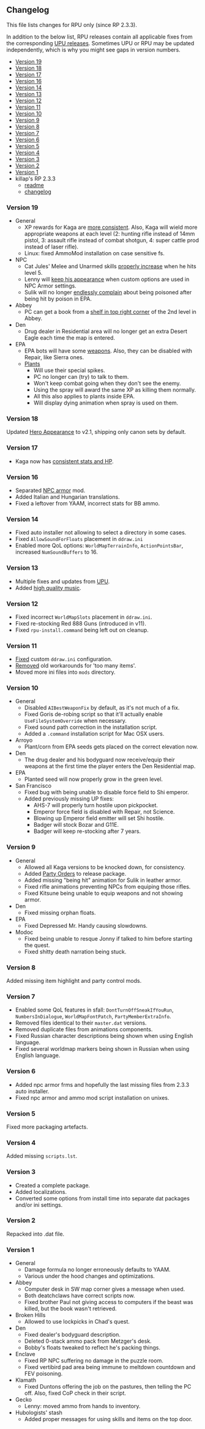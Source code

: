 ## Changelog

This file lists changes for RPU only (since RP 2.3.3).

In addition to the below list, RPU releases contain all applicable fixes from the corresponding [UPU releases](https://github.com/BGforgeNet/Fallout2_Unofficial_Patch/blob/master/docs/changelog.md).
Sometimes UPU or RPU may be updated independently, which is why you might see gaps in version numbers.

- [Version 19](#version-19)
- [Version 18](#version-18)
- [Version 17](#version-17)
- [Version 16](#version-16)
- [Version 14](#version-14)
- [Version 13](#version-13)
- [Version 12](#version-12)
- [Version 11](#version-11)
- [Version 10](#version-10)
- [Version 9](#version-9)
- [Version 8](#version-8)
- [Version 7](#version-7)
- [Version 6](#version-6)
- [Version 5](#version-5)
- [Version 4](#version-4)
- [Version 3](#version-3)
- [Version 2](#version-2)
- [Version 1](#version-1)
- killap's RP 2.3.3
  - [readme](rp-readme.txt)
  - [changelog](rp-changelog.txt)

### Version 19
- General
  - XP rewards for Kaga are [more consistent](https://github.com/BGforgeNet/Fallout2_Restoration_Project/issues/78). Also, Kaga will wield more appropriate weapons at each level (2: hunting rifle instead of 14mm pistol, 3: assault rifle instead of combat shotgun, 4: super cattle prod instead of laser rifle).
  - Linux: fixed AmmoMod installation on case sensitive fs.
- NPC
  - Cat Jules' Melee and Unarmed skills [properly increase](https://github.com/BGforgeNet/Fallout2_Restoration_Project/issues/66) when he hits level 5.
  - Lenny will [keep his appearance](https://github.com/BGforgeNet/Fallout2_Restoration_Project/issues/68) when custom options are used in NPC Armor settings.
  - Sulik will no longer [endlessly complain](https://github.com/BGforgeNet/Fallout2_Restoration_Project/issues/72) about being poisoned after being hit by poison in EPA.
- Abbey
  - PC can get a book from a [shelf in top right corner](https://github.com/BGforgeNet/Fallout2_Restoration_Project/issues/86) of the 2nd level in Abbey.
- Den
  - Drug dealer in Residential area will no longer get an extra Desert Eagle each time the map is entered.
- EPA
  - EPA bots will have some [weapons](https://github.com/BGforgeNet/Fallout2_Restoration_Project/issues/73). Also, they can be disabled with Repair, like Sierra ones.
  - [Plants](https://github.com/BGforgeNet/Fallout2_Restoration_Project/issues/87)
    - Will use their special spikes.
    - PC no longer can (try) to talk to them.
    - Won't keep combat going when they don't see the enemy.
    - Using the spray will award the same XP as killing them normally.
    - All this also applies to plants inside EPA.
    - Will display dying animation when spray is used on them.

### Version 18
Updated [Hero Appearance](https://github.com/BGforgeNet/Fallout2_Hero_Appearance) to v2.1, shipping only canon sets by default.

### Version 17
- Kaga now has [consistent stats and HP](https://github.com/BGforgeNet/Fallout2_Restoration_Project/issues/57).

### Version 16
- Separated [NPC armor](https://github.com/BGforgeNet/Fallout2_NPC_Armor) mod.
- Added Italian and Hungarian translations.
- Fixed a leftover from YAAM, incorrect stats for BB ammo.

### Version 14
- Fixed auto installer not allowing to select a directory in some cases.
- Fixed `AllowSoundForFloats` placement in `ddraw.ini`
- Enabled more QoL options: `WorldMapTerrainInfo`, `ActionPointsBar`, increased `NumSoundBuffers` to 16.

### Version 13
- Multiple fixes and updates from [UPU](https://github.com/BGforgeNet/Fallout2_Unofficial_Patch).
- Added [high quality music](https://github.com/BGforgeNet/Fallout2-HQ-music).

### Version 12
 - Fixed incorrect `WorldMapSlots` placement in `ddraw.ini`.
 - Fixed re-stocking Red 888 Guns (introduced in v11).
 - Fixed `rpu-install.command` being left out on cleanup.

### Version 11
 - [Fixed](https://github.com/BGforgeNet/Fallout2_Restoration_Project/issues/32) custom `ddraw.ini` configuration.
 - [Removed](https://github.com/BGforgeNet/Fallout2_Unofficial_Patch/issues/35) old workarounds for 'too many items'.
 - Moved more ini files into `mods` directory.

### Version 10
- General
  - Disabled `AIBestWeaponFix` by default, as it's not much of a fix.
  - Fixed Goris de-robing script so that it'll actually enable `UseFileSystemOverride` when necessary.
  - Fixed sound path correction in the installation script.
  - Added a `.command` installation script for Mac OSX users.
- Arroyo
  - Plant/corn from EPA seeds gets placed on the correct elevation now.
- Den
  - The drug dealer and his bodyguard now receive/equip their weapons at the first time the player enters the Den Residential map.
- EPA
  - Planted seed will now properly grow in the green level.
- San Francisco
  - Fixed bug with being unable to disable force field to Shi emperor.
  - Added previously missing UP fixes:
    - AHS-7 will properly turn hostile upon pickpocket.
    - Emperor force field is disabled with Repair, not Science.
    - Blowing up Emperor field emitter will set Shi hostile.
    - Badger will stock Bozar and G11E.
    - Badger will keep re-stocking after 7 years.

### Version 9
- General
  - Allowed all Kaga versions to be knocked down, for consistency.
  - Added [Party Orders](https://github.com/BGforgeNet/Fallout2_Party_Orders) to release package.
  - Added missing "being hit" animation for Sulik in leather armor.
  - Fixed rifle animations preventing NPCs from equiping those rifles.
  - Fixed Kitsune being unable to equip weapons and not showing armor.
- Den
  - Fixed missing orphan floats.
- EPA
  - Fixed Depressed Mr. Handy causing slowdowns.
- Modoc
  - Fixed being unable to resque Jonny if talked to him before starting the quest.
  - Fixed shitty death narration being stuck.

### Version 8

Added missing item highlight and party control mods.

### Version 7
- Enabled some QoL features in sfall: `DontTurnOffSneakIfYouRun`, `NumbersInDialogue`, `WorldMapFontPatch`, `PartyMemberExtraInfo`.
- Removed files identical to their `master.dat` versions.
- Removed duplicate files from animations components.
- Fixed Russian character descriptions being shown when using English language.
- Fixed several worldmap markers being shown in Russian when using English language.

### Version 6

- Added npc armor frms and hopefully the last missing files from 2.3.3 auto installer.
- Fixed npc armor and ammo mod script installation on unixes.

### Version 5

Fixed more packaging artefacts.

### Version 4

Added missing `scripts.lst`.

### Version 3

- Created a complete package.
- Added localizations.
- Converted some options from install time into separate dat packages and/or ini settings.

### Version 2

Repacked into .dat file.

### Version 1

- General
    - Damage formula no longer erroneously defaults to YAAM.
    - Various under the hood changes and optimizations.
- Abbey
    - Computer desk in SW map corner gives a message when used.
    - Both deatchclaws have correct scripts now.
    - Fixed brother Paul not giving access to computers if the beast was killed, but the book wasn't retrieved.
- Broken Hills
    - Allowed to use lockpicks in Chad's quest.
- Den
    - Fixed dealer's bodyguard description.
    - Deleted 0-stack ammo pack from Metzger's desk.
    - Bobby's floats tweaked to reflect he's packing things.
- Enclave
    - Fixed RP NPC suffering no damage in the puzzle room.
    - Fixed vertibird pad area being immune to meltdown countdown and FEV poisoning.
- Klamath
    - Fixed Duntons offering the job on the pastures, then telling the PC off. Also, fixed CoP check in their script.
- Gecko
    - Lenny: moved ammo from hands to inventory.
- Hubologists' stash
    - Added proper messages for using skills and items on the top door.

